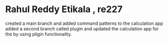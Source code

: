 # Rahul Reddy Etikala , re227

created a main branch and added command patterns to the calculation app
added a second branch called plugin and updated the calculation app for the by using pligin functionality.
